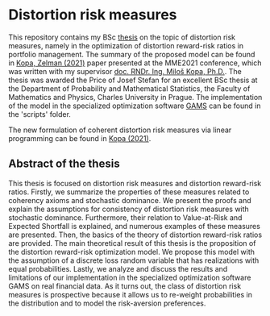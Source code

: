 # Distortion risk measures

This repository contains my BSc [thesis](https://github.com/JurajZelman/distortion-risk-measures/blob/main/Risk%20and%20ratio%20measures%20in%20portfolio%20optimization%20-%20Zelman%20(2021).pdf) on the topic of distortion risk measures, namely in the optimization of distortion reward-risk ratios in portfolio management. The summary of the proposed model can be found in [Kopa, Zelman (2021)](https://github.com/JurajZelman/distortion-risk-measures/blob/main/Distortion%20risk%20measures%20in%20portfolio%20optimization%20-%20Kopa%2C%20Zelman%20(2021).pdf) paper presented at the MME2021 conference, which was written with my supervisor [doc. RNDr. Ing. Miloš Kopa, Ph.D.](https://www2.karlin.mff.cuni.cz/~kopa/). The thesis was awarded the Price of Josef Stefan for an excellent BSc thesis at the Department of Probability and Mathematical Statistics, the Faculty of Mathematics and Physics, Charles University in Prague. The implementation of the model in the specialized optimization software [GAMS](https://www.gams.com/) can be found in the 'scripts' folder.

The new formulation of coherent distortion risk measures via linear programming can be found in [Kopa (2021)](https://github.com/JurajZelman/distortion-risk-measures/blob/main/Risk%20minimization%20using%20distortion%20risk%20measures%20via%0Alinear%20programming%20-%20Kopa%20(2021).pdf).

## Abstract of the thesis

This thesis is focused on distortion risk measures and distortion reward-risk ratios. Firstly, we summarize the properties of these measures related to
coherency axioms and stochastic dominance. We present the proofs and explain
the assumptions for consistency of distortion risk measures with stochastic dominance. Furthermore, their relation to Value-at-Risk and Expected Shortfall is
explained, and numerous examples of these measures are presented. Then, the
basics of the theory of distortion reward-risk ratios are provided. The main
theoretical result of this thesis is the proposition of the distortion reward-risk optimization model. We propose this model with the assumption of a discrete loss random variable that has realizations with equal probabilities. Lastly, we analyze and discuss the results and limitations of our implementation in the specialized optimization software GAMS on real financial data. As it turns out, the class of distortion risk measures is prospective because it allows us to re-weight probabilities in the distribution and to model the risk-aversion preferences.
